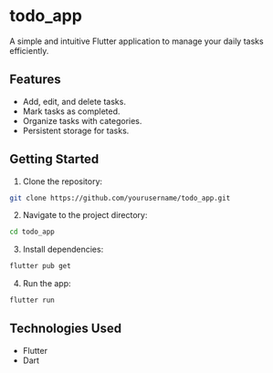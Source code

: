 # todo_app

A simple and intuitive Flutter application to manage your daily tasks efficiently.

## Features

- Add, edit, and delete tasks.
- Mark tasks as completed.
- Organize tasks with categories.
- Persistent storage for tasks.

## Getting Started

1. Clone the repository:

```bash
git clone https://github.com/yourusername/todo_app.git
```

2. Navigate to the project directory:

```bash
cd todo_app
```

3. Install dependencies:

```bash
flutter pub get
```

4. Run the app:

```bash
flutter run
```

<!-- ## Screenshots

![Home Screen](screenshots/home_screen.png)
![Task Details](screenshots/task_details.png) -->

## Technologies Used

- Flutter
- Dart

<!-- ## License

This project is licensed under the MIT License. See the [LICENSE](LICENSE) file for details. -->

